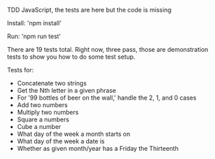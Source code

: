 TDD JavaScript, the tests are here but the code is missing

Install: 'npm install'

Run: 'npm run test'

There are 19 tests total. Right now, three pass, those are demonstration tests to show you how to do some test setup.

Tests for:
* Concatenate two strings
* Get the Nth letter in a given phrase
* For '99 bottles of beer on the wall,' handle the 2, 1, and 0 cases
* Add two numbers
* Multiply two numbers
* Square a numbers
* Cube a number
* What day of the week a month starts on
* What day of the week a date is
* Whether as given month/year has a Friday the Thirteenth
